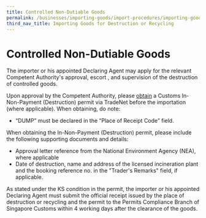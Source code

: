 ```yaml
---
title: Controlled Non-Dutiable Goods
permalink: /businesses/importing-goods/import-procedures/importing-goods-for-destruction-or-recycling/controlled-nd-goods
third_nav_title: Importing Goods for Destruction or Recycling 
---
```


# Controlled Non-Dutiable Goods
The importer or his appointed Declaring Agent may apply for the relevant Competent Authority's approval, escort , and supervision of the destruction of controlled goods.

Upon approval by the Competent Authority, please  [obtain](/businesses/importing-goods/import-procedures/) a Customs In-Non-Payment (Destruction) permit via TradeNet before the importation (where applicable). When obtaining, do note:

-   “DUMP” must be declared in the “Place of Receipt Code” field.

When obtaining the In-Non-Payment (Destruction) permit, please include the following supporting documents and details:

-   Approval letter reference from the National Environment Agency (NEA), where applicable
-   Date of destruction, name and address of the licensed incineration plant and the booking reference no. in the "Trader's Remarks" field, if applicable.

As stated under the KS condition in the permit, the importer or his appointed Declaring Agent must submit the official receipt issued by the place of destruction or recycling and the permit to the Permits Compliance Branch of Singapore Customs within 4 working days after the clearance of the goods.


